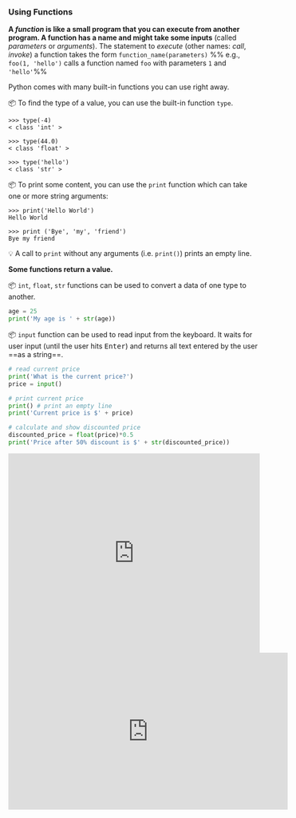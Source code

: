### Using Functions

**A _function_ is like a small program that you can execute from another program. A function has a name and might take some inputs** (called _parameters_ or _arguments_). The statement to _execute_ (other names: _call_, _invoke_) a function takes the form `function_name(parameters)` %%&nbsp;e.g., `foo(1, 'hello')` calls a function named `foo` with parameters `1` and `'hello'`%% 

Python comes with many built-in functions you can use right away. 

:package: To find the type of a value, you can use the built-in function `type`.
```
>>> type(-4)
< class 'int' >

>>> type(44.0)
< class 'float' >

>>> type('hello')
< class 'str' >
```

:package: To print some content, you can use the `print` function which can take one or more string arguments:

```
>>> print('Hello World')
Hello World

>>> print ('Bye', 'my', 'friend')
Bye my friend
```

:bulb: A call to `print` without any arguments (i.e. `print()`) prints an empty line.

**Some functions return a value.**

:package: `int`, `float`, `str` functions can be used to convert a data of one type to another.

```python
age = 25
print('My age is ' + str(age))
```

:package: `input` function can be used to read input from the keyboard. It waits for user input (until the user hits <kbd>Enter</kbd>) and returns all text entered by the user ==as a string==.

```python
# read current price
print('What is the current price?')
price = input()

# print current price
print() # print an empty line
print('Current price is $' + price)

# calculate and show discounted price
discounted_price = float(price)*0.5
print('Price after 50% discount is $' + str(discounted_price))
```

<panel type="seamless" header="%%:arrow_forward: Try above code online%%">

<iframe height="400px" width="100%" src="https://repl.it/@pythonbasics/discounted?lite=true" scrolling="no" frameborder="no" allowtransparency="true" allowfullscreen="true" sandbox="allow-forms allow-pointer-lock allow-popups allow-same-origin allow-scripts allow-modals"></iframe>

</panel>

<panel type="seamless" header="%%:tv: Explanation of a small Python program%%">

<iframe width="560" height="315" src="https://www.youtube.com/embed/buMTH6ICnqk?rel=0&showinfo=0&start=169&version=3" frameborder="0" allowfullscreen></iframe>

</panel>